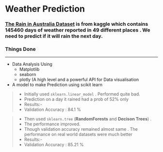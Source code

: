 # Weather Prediction 

### [The Rain in Australia Dataset](https://www.kaggle.com/jsphyg/weather-dataset-rattle-package) is from kaggle which contains 145460 days of weather reported in 49 different places . We need to predict if it will rain the next day.

### Things Done
-----

- Data Analysis Using 
    - Matplotlib
    - seaborn
    - plotly (A high level and a powerful API for Data visualisation 
- A model to make Prediction using scikit learn
> - Initially used `sklearn.linear_model` . Performed quite bad. 
> - Prediction on a day it rained had a prob of 52% only
> - Results:-
> - Validation Accuracy : 84.1 %   


> - Then used `sklearn.tree` (**RandomForests** and **Decison Trees**) . 
> - The performance improved. 
> - Though validation accuracy remained almost same . The performance on real world datasets were much better
> - Results:-
> - Validation Accuracy : 85.21 %  


